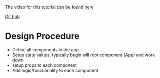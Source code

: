 The video for this tutorial can be found [here](
https://www.youtube.com/watch?v=a_7Z7C_JCyo&ab_channel=freeCodeCamp.org)

[Git hub](https://github.com/john-smilga/react-projects)


# Design Procedure
 - Define all components in the app
 - Setup state values, typically begin will root component (App) and work down
 - setup props to each component 
 - Add logic/functionality to each component